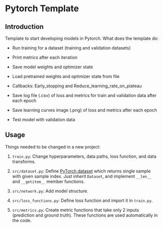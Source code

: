 # Pytorch Template

## Introduction

Template to start developing models in Pytorch. What does the template do:

- Run training for a dataset (training and validation datasets)

- Print metrics after each iteration

- Save model weights and optimizer state

- Load pretrained weights and optimizer state from file

- Callbacks: Early_stopping and Reduce_learning_rate_on_plateau

- Save log file (.csv) of loss and metrics for train and validation data after each epoch

- Save learning curves image (.png) of loss and metrics after each epoch

- Test model with validation data

## Usage

Things needed to be changed in a new project:

1. `train.py`: Change hyperparameters, data paths, loss function, and data transforms.

1. `src/dataset.py`: Define [PyTorch dataset](https://pytorch.org/tutorials/beginner/data_loading_tutorial.html) which returns single sample with given sample index. Just inherit `Dataset`, and implement `__len__` and `__getitem__` member functions.

1. `src/network.py`: Add model structure.

1. `src/loss_functions.py`: Define loss function and import it in `train.py`.

1. `src/metrics.py`: Create metric functions that take only 2 inputs (prediction and ground truth). These functions are used automatically in the code.
